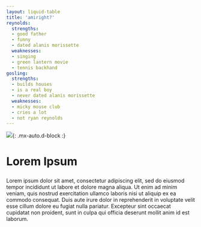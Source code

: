```yaml
---
layout: liquid-table
title: 'amiright?'
reynolds:
  strengths:
  - good father
  - funny
  - dated alanis morissette
  weaknesses: 
  - singing
  - green lantern movie
  - tennis backhand 
gosling:
  strengths: 
  - builds houses
  - is a real boy
  - never dated alanis morissette
  weaknesses: 
  - micky mouse club
  - cries a lot
  - not ryan reynolds
---
```





![]({{site.url}}/assets/img/ryan-v-ryan.jpg){: .mx-auto.d-block :}  


## Lorem Ipsum

Lorem ipsum dolor sit amet, consectetur adipiscing elit, sed do eiusmod tempor incididunt ut labore et dolore magna aliqua. Ut enim ad minim veniam, quis nostrud exercitation ullamco laboris nisi ut aliquip ex ea commodo consequat. Duis aute irure dolor in reprehenderit in voluptate velit esse cillum dolore eu fugiat nulla pariatur. Excepteur sint occaecat cupidatat non proident, sunt in culpa qui officia deserunt mollit anim id est laborum.

<style>

  h2 {
    color = gray;
    font-size: 30px;
    font: Copperplate;
  }
  
  h3 {
    color = gray;
    font-size: 20px;
    font: Verdana;
  }
  
   h4 {
    color = gray;
    font-size: 20px;
    font: Verdana;
  }
    
    

ui {
  padding-inline-start: 10px;
  }
  
table {
  margin-left: 20px;
  }
  
</style>
